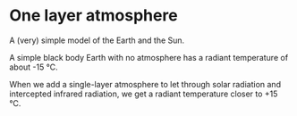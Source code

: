 # One layer atmosphere



A (very) simple model of the Earth and the Sun.

A simple black body Earth with no atmosphere has a radiant temperature of about -15 °C.

When we add a single-layer atmosphere to let through solar radiation and intercepted infrared radiation, we get a radiant temperature closer to +15 °C.
